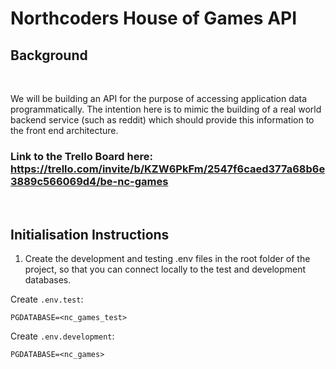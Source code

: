 # Northcoders House of Games API

## Background

<br>

We will be building an API for the purpose of accessing application data programmatically. The intention here is to mimic the building of a real world backend service (such as reddit) which should provide this information to the front end architecture.

### Link to the Trello Board here: https://trello.com/invite/b/KZW6PkFm/2547f6caed377a68b6e3889c566069d4/be-nc-games

<br>

## Initialisation Instructions

1. Create the development and testing .env files in the root folder of the project, so that you can connect locally to the test and development databases.

Create `.env.test`:

```
PGDATABASE=<nc_games_test>
```

Create `.env.development`:

```
PGDATABASE=<nc_games>
```
